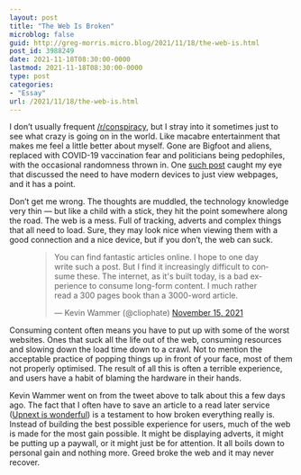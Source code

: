 ```yaml
---
layout: post
title: "The Web Is Broken"
microblog: false
guid: http://greg-morris.micro.blog/2021/11/18/the-web-is.html
post_id: 3988249
date: 2021-11-18T08:30:00-0000
lastmod: 2021-11-18T08:30:00-0000
type: post
categories:
- "Essay"
url: /2021/11/18/the-web-is.html
---
```

<p>I don’t usually frequent <a href="https://www.reddit.com/r/conspiracy/">/r/conspiracy</a>, but I stray into it sometimes just to see what crazy is going on in the world. Like macabre entertainment that makes me feel a little better about myself. Gone are Bigfoot and aliens, replaced with COVID-19 vaccination fear and politicians being pedophiles, with the occasional randomness thrown in. One <a href="https://www.reddit.com/r/conspiracy/comments/qu8div/its_weird_that_we_have_to_buy_new_phones_and/?utm_source=share&amp;utm_medium=web2x&amp;context=3">such post</a> caught my eye that discussed the need to have modern devices to just view webpages, and it has a point.</p><p>Don’t get me wrong. The thoughts are muddled, the technology knowledge very thin — but like a child with a stick, they hit the point somewhere along the road. The web is a mess. Full of tracking, adverts and complex things that all need to load. Sure, they may look nice when viewing them with a good connection and a nice device, but if you don’t, the web can suck.</p><figure class="kg-card kg-embed-card"><blockquote class="twitter-tweet"><p lang="en" dir="ltr">You can find fantastic articles online. I hope to one day write such a post. But I find it increasingly difficult to consume these. The internet, as it's built today, is a bad experience to consume long-form content. I much rather read a 300 pages book than a 3000-word article.</p>— Kevin Wammer (@cliophate) <a href="https://twitter.com/cliophate/status/1460164332835287041?ref_src=twsrc%5Etfw">November 15, 2021</a></blockquote>

</figure><p>Consuming content often means you have to put up with some of the worst websites. Ones that suck all the life out of the web, consuming resources and slowing down the load time down to a crawl. Not to mention the acceptable practice of popping things up in front of your face, most of them not properly optimised. The result of all this is often a terrible experience, and users have a habit of blaming the hardware in their hands.</p><p>Kevin Wammer went on from the tweet above to talk about this a few days ago. The fact that I often have to save an article to a read later service (<a href="https://www.getupnext.com">Upnext is wonderful</a>) is a testament to how broken everything really is. Instead of building the best possible experience for users, much of the web is made for the most gain possible. It might be displaying adverts, it might be putting up a paywall, or it might just be for attention. It all boils down to personal gain and nothing more. Greed broke the web and it may never recover.</p>
